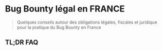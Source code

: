 # Bug Bounty légal en FRANCE

> Quelques conseils autour des obligations légales, fiscales et juridique pour la pratique du Bug Bounty en France

## TL;DR FAQ


